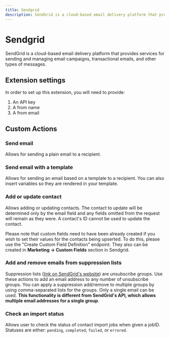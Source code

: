 ```yaml
---
title: Sendgrid
description: SendGrid is a cloud-based email delivery platform that provides services for sending and managing email campaigns, transactional emails, and other types of messages.
---
```

# Sendgrid

SendGrid is a cloud-based email delivery platform that provides services for sending and managing email campaigns, transactional emails, and other types of messages.

## Extension settings

In order to set up this extension, you will need to provide:

1. An API key
2. A from name
3. A from email

## Custom Actions

### Send email

Allows for sending a plain email to a recipient.

### Send email with a template

Allows for sending an email based on a template to a recipient. You can also insert variables so they are rendered in your template.

### Add or update contact

Allows adding or updating contacts. The contact to update will be determined only by the email field and any fields omitted from the request will remain as they were. A contact's ID cannot be used to update the contact.

Please note that custom fields need to have been already created if you wish to set their values for the contacts being upserted. To do this, please use the "Create Custom Field Definition" endpoint. They also can be created in **Marketing -> Custom Fields** section in Sendgrid.

### Add and remove emails from suppression lists

Suppression lists ([link on SendGrid's website](https://docs.sendgrid.com/api-reference/suppressions-suppressions/add-suppressions-to-a-suppression-group)) are unsubscribe groups. Use these actions to add an email address to any number of unsubscribe groups. You can apply a suppression add/remove to multiple groups by using comma-separated lists for the groups. Only a single email can be used. **This functionality is different from SendGrid's API, which allows multiple email addresses for a single group**.

### Check an import status

Allows user to check the status of contact import jobs when given a jobID. Statuses are either: `pending`, `completed`, `failed`, or `errored`.